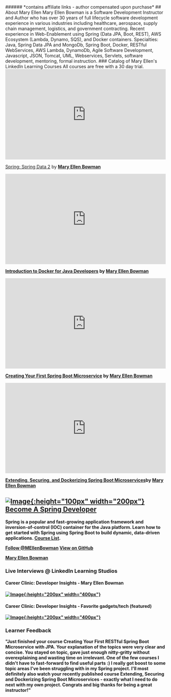 <script type="text/javascript" src="https://platform.linkedin.com/badges/js/profile.js" async defer></script>
<meta name='ir-site-verification-token' value='-693129333' />
###### *contains affiliate links - author compensated upon purchase*
## About Mary Ellen 
Mary Ellen Bowman is a Software Development Instructor and Author who has over 30 years of full lifecycle software development experience in various industries including healthcare, aerospace, supply chain management, logistics, and government contracting. Recent experience in Web-Enablement using Spring (Data JPA, Boot, REST), AWS Ecosystem (Lambda, Dynamo, SQS), and Docker containers.
Specialties: Java, Spring Data JPA and MongoDb, Spring Boot, Docker, RESTful WebServices, AWS Lambda, DynamoDb, Agile Software Development, Javascript, JSON, Tomcat, UML, Webservices, Servlets, software development, mentoring, formal instruction.
### Catalog of Mary Ellen's LinkedIn Learning Courses
All courses are free with a 30 day trial.


<div style="position:relative;height:0;padding-bottom:56.25%"><iframe width="640" height="360" src="https://www.linkedin.com/learning/embed/spring-spring-data-2/welcome?autoplay=true&claim=AQE3D3EZwP4vNwAAAYE2Nvpd5u8sclnOE2DuV--elgvZuSqkz4Z-xLMaB2pvwv5iE39O-K_Bmd-jRdm3ojg1laIdHj-RnujK4c8WdZr07PzIZ3FPXsFB17UwMs6vA7G7OY0jyodcjcZiASccuGIcCxbUR9YajIfxr5UmyLSI4tlmWxuOtLOa2P3f6zkZkFcjHhmZzEGFufm5fSM8ZO4epFdWrlh9cVfSYHMKLBwwEv_P-1LeD5a7n9ZoqVkDg-8uSfswRInt7szMbnR_RGME3N_PKLJ7ERFj86lDVpj58SZEFrJJeUzhSuqXTrhj0qOS9xtToffsRWn55DENi0q5eC97BHPHK59qzDZ9AYSekjtlHbRCtRkLVgatmyqUSO8d7cc9WzGVVOZm0fjniMuUXBQJlOCA6jrCs42rqj3X5f3OjsjhQ247bdH-COB0QUe4mxbOdPd_dzfUNdUYjgWLa2W-j9IsSolmnWomijvLkIga-MpyiQwqnpl3I_bVVZ7bCHjV1NC1iqV-9GxpbCbuvYhdJSWrvBh92--IyVgQrZsneBoG472ORCIUvn5um2wIefPnsy89Jo1A3mlhdmuTIvhJDxuk8GFUd4ISbtO9vjmfjXny3dyVYrGI6PuxLiAjk2G-QfgFk6j80fAF3wAGl6MEelpz7TGyugf0aP--KDUMSq5ruBHGa0-Imv4_SYceLlzvgClG-Fcjodkuk83AvuoRbhNd2K4djIcEJQTFKavWxB_kn-fA92mc4VkSftkD9---EK2___RZo2LuqkNdWzgWSRk0jLt6ASowi0wn_bK_fPcruuqES6IigCB_eWFRMPP55UXBQRhosbAqhR2DDEuaxbyltUYkGBFbY5ysEb1s0nR8XLCyYTgqeNG6eZ9JScNdBBF2m62_x3LBe3FMlpwlwkVtq8ZqUuXtF80q1-7Nym2WDO2WhfCL8vT319L_PMoWRlDQS_egdgq92p8VzvGgQpn-8KTv-uTMh-zkpoPWSvu-fdPsie-aFVWPY-nsuMYAq-A3HOB5UpzO49YKV1mrFJdvhjW-HiI4TehoXsu0Nenmg5Nt-F13OcV_POlvRAoIg_THk6pPvpTm1_rYF3NuQ97qdBPASNLQYsn4t5UwifXfKcHW_TU3UVSpqNXg474FdvLv1gazQA&lipi=urn%3Ali%3Apage%3Ad_learning_content%3BLCz3ViYLTCyoRgAwZbfOuw%3D%3D&licu" mozallowfullscreen="true" webkitallowfullscreen="true" allowfullscreen="true" frameborder="0" style="position:absolute;width:100%;height:100%;left:0"></iframe></div><p><a href="https://www.linkedin.com/learning/spring-spring-data-2?trk=embed_lil">Spring: Spring Data 2</a> by <strong><a href="https://www.linkedin.com/learning/instructors/mary-ellen-bowman?trk=embed_lil">Mary Ellen Bowman</a></strong></p>



<div style="position:relative;height:0;padding-bottom:56.25%"><iframe width="640" height="360" src="https://www.linkedin.com/learning/embed/introduction-to-docker-for-java-developers/zero-to-zero-to-hero?autoplay=false&claim=AQFueKQoGg2EEAAAAYE2lw0Pz0TbEGLJidMCdgeUEogFqb9MkxWaGMluqWrKuSQjpymsEUt6HvADY0RIkMvPVIOBMHozeocfiEIUYyhVbzUXQgFnE1v5Ald2yUZ3JL6acOtXLs80nwDin5I229xCUYSbTjceI4FcE-DwGfg4ropdmXeRbJeTBhfWtTJIav9c4xNVB5g2-4OFiwsraX8qxawqKCf3xdZv_MXqCcwcSNLsziKvfKeyPxHsUo8MClElEUm5_qYcBlSiLVD49VJ-7-m5vb-pRYcZmtrQ0Jq2PX7IQOh2Ysr5XBwK36H8LUlgeQdjkY3PXbgdp3hMzvAbEQV7udGK5s5Fgn10kCos9cvTxQl6aAxglxNilinW5m8Xs-_4Fa4Lu_6ycFOm32x6LLDzmJuGmlszPD1bkApCNxFUKBxBU1u3UkbYmEUXwaD_bzBXNCWqAg_cf-RxC-wD_UZd0Mm6pnm-mnYrYvBQCrlPlxvqVrbpG4vyMYPBS26mJwKqLTRcWKfdcwBkv5PpxYfG0ZnSoDAHcjgwnaPz4sZQaITXx-gIAuQ8bubuUOZpyQBo_gop0TKBapV7rKM3r-vQI2CqHvoieDL2ncqzsFWf2vZZhhf-eIYzD4dM1cvoa3Vkd4Mfjqtgx25g6VCg2rGQGmXOUA25jDrau7F9EThWrlDbIRmGMS5xucqmrt6Yv7u9v8-Fn7Nsq1wzpLQzCiWWpBjY7grQ98lpsUxJIireJ24z2dYbLqVYm9DKhudBFLZGuNHsd8I4Ljyn463rhDToZ1HeMAiVik11EMr4KBImtoiHoFH_91n396g7XFAFvp8f0TbFi3qoe87bJNwYAqRbi59JPInP9j66CJajplpQOGW-Npsx6J2qgnWXNK1dkigb8nBNWOxgXJG_8h8RbSZDc9KExU5r8zz9mPZFfA7exypMFqnCXwA9SMFbms2PkDQzjo-JpuIPkdRY9D4IHEUFz_JjLwG7s9SPRx3qFVaR1ppprs3-qh1drvOFD2aW36fggSHCNohxGJ_AX-JaDkJJ3zf-Gwr68f357KgBDS3eMmufXjC7HiCIapjNxNJfArnfVIssdfQmcuR9dJNfp34qB3xRDEgdxYSQjWYrYvFAd5OXSf4VUmcxBI0IW6vE62tAWSo6bVRNrJ1Vk2FrZWE&lipi=urn%3Ali%3Apage%3Ad_learning_content%3B9tbbP8igTFKipkDtREnRXg%3D%3D&licu" mozallowfullscreen="true" webkitallowfullscreen="true" allowfullscreen="true" frameborder="0" style="position:absolute;width:100%;height:100%;left:0"></iframe></div><p><strong><a href="https://www.linkedin.com/learning/introduction-to-docker-for-java-developers?trk=embed_lil">Introduction to Docker for Java Developers</a> by <a href="https://www.linkedin.com/learning/instructors/mary-ellen-bowman?trk=embed_lil">Mary Ellen Bowman</a></strong></p>

<div style="position:relative;height:0;padding-bottom:56.25%"><iframe width="640" height="360" src="https://www.linkedin.com/learning/embed/creating-your-first-spring-boot-microservice/build-a-microservice-with-spring-boot?autoplay=false&claim=AQGVTP3YIY64TgAAAYE2rRgBA6RC703BTlT6i3RaGzSPKKzCi_pQo3e5LzUGizPmYcDuiX58ZKFMSCVT-TQepXigUCttbzMKvbygIiX6GZlw8iQQvVKKEx1TyyBScy0hAE8bcVSMXGXPKgT5yZIyO7WZ0N3oO0k-_jEbnEkdgcOMiZQfMfioYYb6nK0292yuE1nhyzk3nlRLmrgfASaGTMLnZlvHaqLHn-kfDAUNpxU1FbpvxcC5oxcQQ_XPGjPVjToF3QAOy99MlCrQ-jRR3crt7D2tmd1GQ8lulTxZio6PdROfCI-lrrtnYRLDUyCvdtXWQsSjWuUPN8XN-MqkAdER1-6vSzp3TndhHELXtDTOOJkXG7Ye3wSTXYBwE8lWxipVnW-t2NljmAeVKfxD-LXxMNxkd9UCh750BJuvfTdmvZc9q_CsCqUA6-ZJZouOH8biuBrInrFGqX2Ub1DiY8h6OnyGokBZDqNtpfT6V8MXiXQReBFswr2FcxRfhu6HBgNWgJp9V0D5IOQnjdbowl9n03D3h6hWt01pwgQi3u44TKVg6NCThEUwQ8pPgEx-QKulRBM8WDZqysXJUf0lB1GZlNsraWHhiG_xXMNzZU-tmrBFJoZqEuN_--_XYOjiWBVZ3s-uzRbOzuJxHFw_jwc_H1jkGNIivAZEOlsQzZ2ZdGSMdZNC3ScBB_Q-poIJOS6j9g12ApvlSVHRcVQs_1BTXk7OfJtNK6HqeeT5E1c4BkJ-t66AfejfWaKfnYEonH_fpw_KDIDGLIFjkxeVs89z6DQo9vv_PluqMsVU5iPOLgEGfpKLgmOvBxPWWItkt3Wv-IFxBEP3d3rbYayg1z7nL1YWV65istSQ4oNQlIfLe6AwESmvZEQW6DMotYUh27FcFA27_-3CdDcgdxOKeMlh0_YW7PmuKdvnDXGbe9oiqfCn-hjR9c98JEE5kTegezbPau0nGk125deprAboP8FX4l6_xMdChMwkGhOLQCRBCSK_g1Ej6abOmvuV-5rYZFl473a_aktOLZWFEWNsKxkuHSlvlXewhgaUaL1hf0NlsHSBgvpttE_lJ7qeOFOCOTIVU0wdFOnftBAzwuL1op79DYI7JrRZq0RW34oeu6ibDpiPRqcgdbIKh9Nv0oYl5ZwcKPMyQ3JKaXFXo3IDTTY&lipi=urn%3Ali%3Apage%3Ad_learning_content%3Bkzu3Er9ZR2CzfblCbp8WPw%3D%3D&licu" mozallowfullscreen="true" webkitallowfullscreen="true" allowfullscreen="true" frameborder="0" style="position:absolute;width:100%;height:100%;left:0"></iframe></div><p><strong><a href="https://www.linkedin.com/learning/creating-your-first-spring-boot-microservice?trk=embed_lil">Creating Your First Spring Boot Microservice</a> by <strong><a href="https://www.linkedin.com/learning/instructors/mary-ellen-bowman?trk=embed_lil">Mary Ellen Bowman</a></strong></p>

<div style="position:relative;height:0;padding-bottom:56.25%"><iframe width="640" height="360" src="https://www.linkedin.com/learning/embed/extending-securing-and-dockerizing-spring-boot-microservices/elevate-a-microservice?autoplay=false&claim=AQFaPRITGLtUWQAAAYE2rvnAOLhSNMOekuOLzPWIk445louTeo1agOlCJT2bhOOXF196Wl94IN67FHTniJI_ZMVAODeFgRQqVnsPaoYf1kIfYBL_HtvaUzQwfO7Ne9mWuq0064y78sv0j1OJ_bnv8d5G3G3AFyPWOhc84JZj8btTU1jZWREj-eKkp49IV-Izg5rIkAuZqi6KQO4hdy5XVdk9CF2kOLyFwPT87jqSCtWPAanOjZYJE_XP6V2IVF9AdCCv4JKRr_lq56pLNGRwbxJEmhtJHa2l_axGX3rc9LUQYqXyzXr1A0bHoGRUsKPr1FsYcqpZVvUuRb4-oDhOu3JiAKijb2I9yQJGW3ol1kHJQrA8eo6G9JE-HC40wreAC6drbmSWX8gWj8ce5KvbKaGyKDBW0xh8vxs7GsMv9-RcchNg3oYraokVPxQnc5gmoa89S3h2DPbsB7_HVobvnjbUOuTLGSV34ztf8N5B_u1vcBll6CSjbu7zPA9kQ-5JE1mucdR-jTvQcU20YKe5ITdhc3QZ5Xcw5XWVzg2FrX3XARBlzCk7VB7dYdJVj1Tx0JBJ1anT26BAlTxVH-5nIusaQ6L78xavZZkEKZcrSz0vStLypE-4raeEoN8ieM4GLGOaTDjwxGIAE1Y5YH33jPsGiTTozlWlV59I8yLsRzUxjY6fxPtbylhRE-AewZvHFgw6jP-FZ5kB49aZ1x0i8cN1zvJnRbzY03F8Jz9mw15VJB7GjNxqqvlUse4NHRFpS2SEZWo8j92qEcVlWnPD1tOEzt24P0KDIN7QNj-fxMnR9Xx3CjGJl-2ubEpER4mdCTJSjrUQ8Rsv0uICUUuaZPZU83R4p3IPfE2DjDxGG7WQ33WxoKbhMzWylnT16dib8YJEXfnzMJhbncXpVR3Q-a_0kzXrh12qH97lJ6OW5qDg1PIJ5XbvMt2KD1P-yoVS2p17ogg7b6SUF3hafWYH_jtXYl3YNfSnhEAwgh-ZuShC07XWHtDjWQowXpn5a9oBevdWL_-Gxz_A_FeCDZDO5gpj0NbarA8FbOLlgY3X8LNajohchRApuIikp7SmupqCPjXSmYQSRWvM-uhrClXZ4Q_5u4eeKqkTUe_7ng1LNsFtHo7DRDxMdi1RaJuALx05HKnTRwPcL0YaqA&lipi=urn%3Ali%3Apage%3Ad_learning_content%3B4sH%2F%2BwfkRIKluMtd41xIGg%3D%3D&licu" mozallowfullscreen="true" webkitallowfullscreen="true" allowfullscreen="true" frameborder="0" style="position:absolute;width:100%;height:100%;left:0"></iframe></div><p> <strong><a href="https://www.linkedin.com/learning/extending-securing-and-dockerizing-spring-boot-microservices?trk=embed_lil">Extending, Securing, and Dockerizing Spring Boot Microservices</a>by <a href="https://www.linkedin.com/learning/instructors/mary-ellen-bowman?trk=embed_lil">Mary Ellen Bowman</a></strong></p>


## [![Image](LearningPath.png){:height="100px" width="200px"} Become A Spring Developer](http://linkedin-learning.pxf.io/1kmKB)
Spring is a popular and fast-growing application framework and inversion-of-control (IOC) container for the Java platform. Learn how to get started with Spring using Spring Boot to build dynamic, data-driven applications. [Course List](http://linkedin-learning.pxf.io/1kmKB).
 

<a href="https://twitter.com/MEllenBowman?ref_src=twsrc%5Etfw" class="twitter-follow-button" data-show-count="false">Follow @MEllenBowman</a><script async src="https://platform.twitter.com/widgets.js" charset="utf-8"></script> <a href="https://github.com/maryellenteaches" class="btn">View on GitHub</a>

<div class="LI-profile-badge"  data-version="v1" data-size="large" data-locale="en_US" data-type="horizontal" data-theme="dark" data-vanity="mebowman"><a class="LI-simple-link" href='http://www.linkedin.com/in/mebowman?trk=profile-badge'>Mary Ellen Bowman</a></div>


### Live Interviews @ LinkedIn Learning Studios

#### Career Clinic: Developer Insights - Mary Ellen Bowman

[![Image](interview.png){:height="200px" width="400px"}](http://linkedin-learning.pxf.io/MV9vN)

#### Career Clinic: Developer Insights - Favorite gadgets/tech (featured)

[![Image](gadgets.png){:height="200px" width="400px"}](http://linkedin-learning.pxf.io/QX5Zo)

### Learner Feedback
"Just finished your course **Creating Your First RESTful Spring Boot Microservice with JPA**. Your explanation of the topics were very clear and concise. You stayed on topic, gave just enough nitty-gritty without overexplaining and wasting time on irrelevant. One of the few courses I didn't have to fast-forward to find useful parts :) I really got boost to some topic areas I've been struggling with in my Spring project. I'll most definitely also watch your recently published course **Extending, Securing and Dockerizing Spring Boot Microservices** - exactly what I need to do next with my own project.
Congrats and big thanks for being a great instructor!"

